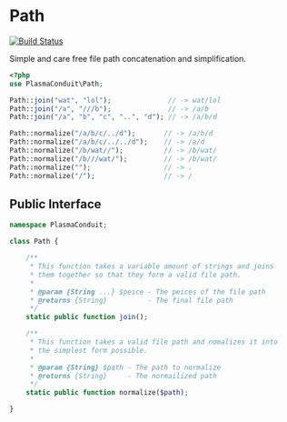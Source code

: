 Path
====

[![Build Status](https://travis-ci.org/JosephMoniz/php-path.png?branch=master)](undefined)

Simple and care free file path concatenation and simplification.

```php
<?php
use PlasmaConduit\Path;

Path::join("wat", "lol");              // -> wat/lol
Path::join("/a", "///b");              // -> /a/b
Path::join("/a", "b", "c", "..", "d"); // -> /a/b/d

Path::normalize("/a/b/c/../d");       // -> /a/b/d
Path::normalize("/a/b/c/../../d");    // -> /a/d
Path::normalize("/b/wat//");          // -> /b/wat/
Path::normalize("/b///wat/");         // -> /b/wat/
Path::normalize("");                  // -> .
Path::normalize("/");                 // -> /
```

Public Interface
----------------
```php
namespace PlasmaConduit;

class Path {

    /**
     * This function takes a variable amount of strings and joins
     * them together so that they form a valid file path.
     *
     * @param {String ...} $peice - The peices of the file path
     * @returns {String}          - The final file path
     */
    static public function join();

    /**
     * This function takes a valid file path and nomalizes it into
     * the simplest form possible.
     *
     * @param {String} $path - The path to normalize
     * @returns {String}     - The normailized path
     */
    static public function normalize($path);

}
```